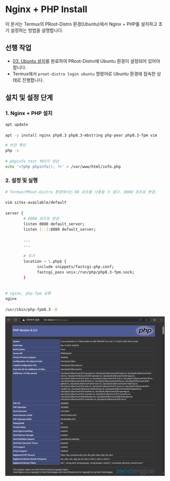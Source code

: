 # Nginx + PHP Install

이 문서는 Termux의 PRoot-Distro 환경(Ubuntu)에서 Nginx + PHP를 설치하고 초기 설정하는 방법을 설명합니다.

## 선행 작업
- [03. Ubuntu 설치](https://github.com/revenge1005/android-homelab-with-termux/tree/main/03.%20ubuntu-install)를 완료하여 PRoot-Distro에 Ubuntu 환경이 설정되어 있어야 합니다.
- Termux에서 `proot-distro login ubuntu` 명령어로 Ubuntu 환경에 접속한 상태로 진행합니다.

## 설치 및 설정 단계

### 1. Nginx + PHP 설치

```bash
apt update

apt -y install nginx php8.3 php8.3-mbstring php-pear php8.3-fpm vim
```

```bash
# 버전 확인
php -v

# phpinfo test 페이지 생성
echo '<?php phpinfo(); ?>' > /var/www/html/info.php
```

### 2. 설정 및 실행

```bash
# Termux/PRoot-Distro 환경에서는 80 포트를 사용할 수 없다. 8080 포트로 변경.

vim sites-available/default

server {
        # 8080 포트로 변경
        listen 8080 default_server;
        listen [::]:8080 default_server;

        ...
        ...

        # 추가
        location ~ \.php$ {
              include snippets/fastcgi-php.conf;
              fastcgi_pass unix:/run/php/php8.3-fpm.sock;
        }


# nginx, php-fpm 실행
nginx

/usr/sbin/php-fpm8.3 -D
```

![04-1](https://github.com/revenge1005/android-homelab-with-termux/blob/main/04.%20Nginx%20%2B%20PHP%20Install/04-1.png)
